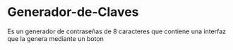 # Generador-de-Claves
Es un generador de contraseñas de 8 caracteres que contiene una interfaz que la genera mediante un boton
